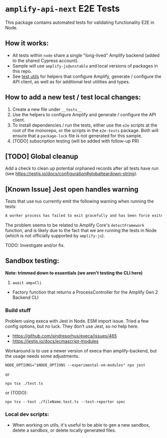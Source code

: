 # `amplify-api-next` E2E Tests

This package contains automated tests for validating functionality E2E in Node.

## How it works:

- All tests within `node` share a single "long-lived" Amplify backend (added to
  the shared Cypress account).
- Sample will use `amplify-js@unstable` and local versions of packages in this repo.
- See [test utils](node/utils.ts) for helpers that configure Amplify, generate /
  configure the API client, as well as for additional test utilities and types.

## How to add a new test / test local changes:

1. Create a new file under `__tests__`
2. Use the helpers to configure Amplify and generate / configure the API client.
3. To install dependencies / run the tests, either use the `e2e` scripts at
   the root of the monorepo, or the scripts in the `e2e-tests` package. Both will
   ensure that a `package-lock` file is not generated for this sample.
4. [TODO] subscription testing (will be added with follow-up PR)

## [TODO] Global cleanup

Add a check to clean up potential orphaned records after all tests have run
(see https://jestjs.io/docs/configuration#globalteardown-string).

## [Known Issue] Jest open handles warning

Tests that use `Hub` currently emit the following warning when running the tests:

```bash
A worker process has failed to exit gracefully and has been force exited. This is likely caused by tests leaking due to improper teardown. Try running with --detectOpenHandles to find leaks. Active timers can also cause this, ensure that .unref() was called on them.
```

The problem seems to be related to Amplify Core's `detectFramework` function, and
is likely due to the fact that we are running the tests in Node (which is not
officially supported by `amplify-js`).

TODO: Investigate and/or fix.

## Sandbox testing:

**Note: trimmed down to essentials (we aren't testing the CLI here)**

1. `await ampxCli`

- Factory function that returns a ProcessController for the Amplify Gen 2 Backend CLI

### Build stuff

Problem using execa with Jest in Node. ESM import issue. Tried a few config options, but no luck. They don't use Jest, so no help here.

- https://github.com/sindresorhus/execa/issues/465
- https://jestjs.io/docs/ecmascript-modules

Workaround is to use a newer version of execa than amplify-backend, but the usage needs some adjustments.

`NODE_OPTIONS="$NODE_OPTIONS --experimental-vm-modules" npx jest`

or

`npx tsx ./test.ts`

or (TODO):

`npx tsx --test ./fileName.test.ts --test-reporter spec`

### Local dev scripts:

- When working on utils, it's useful to be able to gen a new sandbox, delete a 
sandbox, or delete locally generated files. 